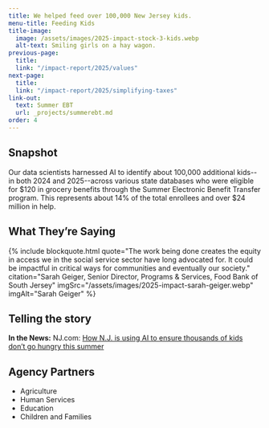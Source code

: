 ```yaml
---
title: We helped feed over 100,000 New Jersey kids.
menu-title: Feeding Kids
title-image:
  image: /assets/images/2025-impact-stock-3-kids.webp
  alt-text: Smiling girls on a hay wagon.
previous-page:
  title:
  link: "/impact-report/2025/values"
next-page:
  title:
  link: "/impact-report/2025/simplifying-taxes"
link-out:
  text: Summer EBT
  url: _projects/summerebt.md
order: 4
---
```


## Snapshot

Our data scientists harnessed AI to identify about 100,000 additional kids--in both 2024 and 2025--across various state databases who were eligible for $120 in grocery benefits through the Summer Electronic Benefit Transfer program. This represents about 14% of the total enrollees and over $24 million in help.

## What They’re Saying

{% include blockquote.html quote="The work being done creates the equity in access we in the social service sector have long advocated for. It could be impactful in critical ways for communities and eventually our society." citation="Sarah Geiger, Senior Director, Programs & Services, Food Bank of South Jersey" imgSrc="/assets/images/2025-impact-sarah-geiger.webp" imgAlt="Sarah Geiger" %}

## Telling the story

**In the News:** NJ.com: [How N.J. is using AI to ensure thousands of kids don’t go hungry this summer](https://www.nj.com/mosaic/2025/07/how-nj-is-using-ai-to-ensure-thousands-of-kids-dont-go-hungry-this-summer.html)

## Agency Partners

- Agriculture
- Human Services
- Education
- Children and Families
